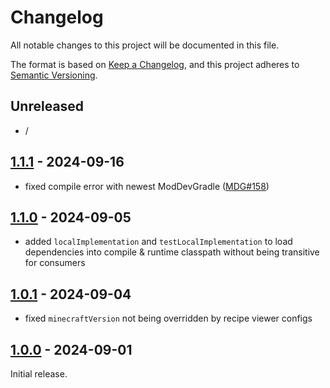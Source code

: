 # Changelog

All notable changes to this project will be documented in this file.

The format is based on [Keep a Changelog], and this project adheres to [Semantic Versioning].

## Unreleased
- /

## [1.1.1] - 2024-09-16
- fixed compile error with newest ModDevGradle ([MDG#158](https://github.com/neoforged/ModDevGradle/pull/158))

## [1.1.0] - 2024-09-05
- added `localImplementation` and `testLocalImplementation` to load dependencies into compile & runtime classpath without being transitive for consumers

## [1.0.1] - 2024-09-04

- fixed `minecraftVersion` not being overridden by recipe viewer configs

## [1.0.0] - 2024-09-01

Initial release.

<!-- Links -->
[keep a changelog]: https://keepachangelog.com/en/1.0.0/
[semantic versioning]: https://semver.org/spec/v2.0.0.html

<!-- Versions -->
[1.1.0]: https://github.com/AlmostReliable/almostgradle/releases/tag/v1.1.0
[1.0.1]: https://github.com/AlmostReliable/almostgradle/releases/tag/v1.0.1
[1.0.0]: https://github.com/AlmostReliable/almostgradle/releases/tag/v1.0.0
[1.1.1]: https://github.com/AlmostReliable/almostgradle/releases/tag/v1.1.1
